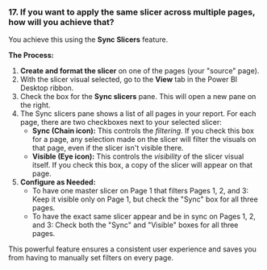 ### 17. If you want to apply the same slicer across multiple pages, how will you achieve that?

You achieve this using the **Sync Slicers** feature.

**The Process:**

1. **Create and format the slicer** on one of the pages (your "source" page).
2. With the slicer visual selected, go to the **View** tab in the Power BI Desktop ribbon.
3. Check the box for the **Sync slicers** pane. This will open a new pane on the right.
4. The Sync slicers pane shows a list of all pages in your report. For each page, there are two checkboxes next to your selected slicer:
    - **Sync (Chain icon):** This controls the _filtering_. If you check this box for a page, any selection made on the slicer will filter the visuals on that page, even if the slicer isn't visible there.
    - **Visible (Eye icon):** This controls the _visibility_ of the slicer visual itself. If you check this box, a copy of the slicer will appear on that page.
5. **Configure as Needed:**
    - To have one master slicer on Page 1 that filters Pages 1, 2, and 3: Keep it visible only on Page 1, but check the "Sync" box for all three pages.
    - To have the exact same slicer appear and be in sync on Pages 1, 2, and 3: Check both the "Sync" and "Visible" boxes for all three pages.

This powerful feature ensures a consistent user experience and saves you from having to manually set filters on every page.
